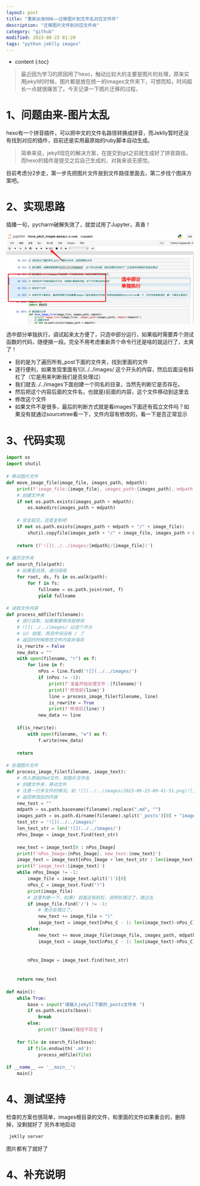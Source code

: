 ```yaml
---
layout: post
title: "重新出发006——迁移图片到文件名对应文件件"
description: "迁移图片文件到对应文件夹"
category: "github"
modified: 2023-08-23 01:20
tags: "python jeklly images"
---
```

* content
{:toc}

> 最近因为学习的原因用了hexo，触动比较大的主要是图片的处理，原来实用jekyll的时候，图片都是放在统一的images文件夹下，可想而知，时间超长一点就很痛苦了。今天记录一下图片迁移的过程，
<!-- more -->
# 1、问题由来-图片太乱
hexo有一个拼音插件，可以把中文的文件名路径转换成拼音，而Jeklly暂时还没有找到对应的插件，目前还是实用最原始的ruby脚本自动生成。

> 简单来说，jekyll现在的解决方案，在提交到git之前就生成好了拼音路径。而hexo的插件是提交之后自己生成的，对我来说无感觉。

目前考虑分2步走，第一步先把图片文件放到文件路径里面去，第二步找个图床方案吧。

# 2、实现思路
插播一句，pycharm破解失效了，就尝试用了Jupyter，真香！

![](../../images/2023-08-23-zhong-xin-chu-fa-006-unknown-unknown-qian-yi-tu-pian-dao-wen-jian-ming-dui-ying-wen-jian-jian/2023-08-23-01-28-00.png)

选中部分单独执行，调试起来太方便了，只选中部分运行，如果临时需要弄个测试函数的代码，随便搞一段。完全不用考虑重新弄个命令行还是啥的就运行了，太爽了！

* 目的是为了遍历所有_post下面的文件夹，找到里面的文件
* 逐行便利，如果发现里面有![](../../images/  这个开头的内容，然后后面没有斜杠了（它是用来判断我们是否处理过）
* 我们就去../../images下面创建一个同名的目录，当然先判断它是否存在。
* 然后把这个内容后面的文件名，也就是)前面的内容，这个文件移动到这里去
* 修改这个文件
* 如果文件不是很多，最后的判断方式就是看images下面还有孤立文件吗？如果没有就通过sourcetree看一下，文件内容有修改的，看一下是否正常显示

# 3、代码实现

``` python
import os
import shutil

# 移动图片文件
def move_image_file(image_file, images_path, mdpath):
    print(f'image_file:{image_file}, images_path:{images_path}, mdpath:{mdpath}')
    # 创建文件夹
    if not os.path.exists(images_path + mdpath):
        os.makedirs(images_path + mdpath)
        
    # 安全起见，还是复制吧
    if not os.path.exists(images_path + mdpath + "/" + image_file):
        shutil.copyfile(images_path + "/" + image_file, images_path + mdpath + "/" + image_file)
    
    return (f'![](../../images/{mdpath}/{image_file})')

# 遍历文件夹
def search_file(path):
    # 如果是目录，递归调用
    for root, ds, fs in os.walk(path):
        for f in fs:
            fullname = os.path.join(root, f)
            yield fullname

# 读取文件内容
def process_mdfile(filename):
    # 逐行读取，如果需要修改就修改
    # ![](../../images/ 以这个开头
    # 以) 结尾，而且中间没有 / 了
    # 返回的时候修改文件内容并保存
    is_rewrite = False
    new_data = ""
    with open(filename, "r") as f:
        for line in f:
            nPos = line.find('![](../../images/')
            if (nPos != -1):
                print(f'准备开始处理文件：{filename}')
                print(f'修改前{line}')
                line = process_image_file(filename, line)
                is_rewrite = True
                print(f'修改后{line}')
            new_data += line
                
    if(is_rewrite):
        with open(filename, "w") as f:
            f.write(new_data)
        
    return

# 处理图片文件
def process_image_file(filename, image_text):
    # 传入原始的md文件，和图片文件名
    # 创建文件夹，移动文件
    # 注意一行多文件的情况，如 ![](../../images/2023-06-23-00-41-51.png)![](../../images/2023-06-23-00-42-28.png)
    # 返回修改后的内容
    new_text = ""
    mdpath = os.path.basename(filename).replace(".md", "")
    images_path = os.path.dirname(filename).split('_posts')[0] + "images/"
    test_str = '![](../../images/'
    len_test_str = len('![](../../images/')
    nPos_Image = image_text.find(test_str)
    
    new_text = image_text[0 : nPos_Image]
    print(f'nPos_Image:{nPos_Image}, new_text:{new_text}')
    image_text = image_text[nPos_Image + len_test_str : len(image_text)-nPos_Image]
    print(f'image_text:{image_text}')
    while nPos_Image != -1:
        image_file = image_text.split(')')[0]
        nPos_C = image_text.find(")")
        print(image_file)
        # 这里判断一下，如果) 前面还有斜杠，说明处理过了，跳过去
        if image_file.find('/') != -1:
            # 表示处理过了，
            new_text += image_file + ")"
            image_text = image_text[nPos_C - 1: len(image_text)-nPos_C]
        else:
            new_text += move_image_file(image_file, images_path, mdpath)
            image_text = image_text[nPos_C - 1: len(image_text)-nPos_C]
        
        
        nPos_Image = image_text.find(test_str)
            
    
    return new_text

def main():
    while True:
        base = input("请输入jekyll下面的_posts文件夹 ")
        if os.path.exists(base):
            break
        else:
            print(f'{base}路径不存在')

    for file in search_file(base):
        if file.endswith('.md'):
            process_mdfile(file)

if __name__ == '__main__':
    main()

```
# 4、测试坚持
检查的方案也很简单，images根目录的文件，和里面的文件如果重合的，删除掉，没剩就好了
另外本地启动
``` bash
 jeklly server
```
图片都有了就好了

# 4、补充说明